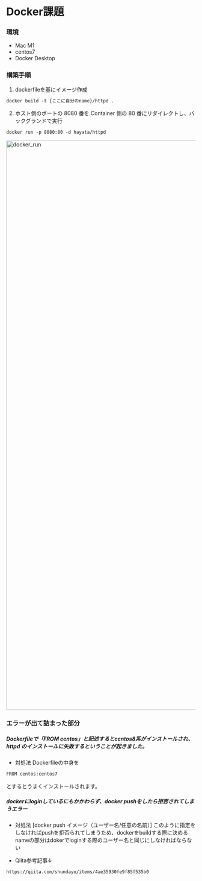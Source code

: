 # Docker課題

### 環境
* Mac M1
* centos7
* Docker Desktop

### 構築手順
1. dockerfileを基にイメージ作成
```html
docker build -t {ここに自分のname}/httpd . 
```

2. ホスト側のポートの 8080 番を Container 側の 80 番にリダイレクトし、バックグランドで実行
```html
docker run -p 8080:80 -d hayata/httpd
```
<img width="1512" alt="docker_run" src="https://user-images.githubusercontent.com/79523559/171452634-bea83771-d13e-4b9e-923d-e30244792f73.png">


### エラーが出て詰まった部分
##### Dockerfileで「FROM centos」と記述するとcentos8系がインストールされ、 httpd のインストールに失敗するということが起きました。
* 対処法
Dockerfileの中身を
```html
FROM centos:centos7
```
とするとうまくインストールされます。

##### dockerにloginしているにもかかわらず、docker pushをしたら拒否されてしまうエラー
* 対処法
[docker push イメージ（ユーザー名/任意の名前）] このように指定をしなければpushを拒否られてしまうため、dockerをbuildする際に決めるnameの部分はdokerでloginする際のユーザー名と同じにしなければならない

* Qiita参考記事↓

`https://qiita.com/shundayo/items/4ae35930fe9f85f535b0`
